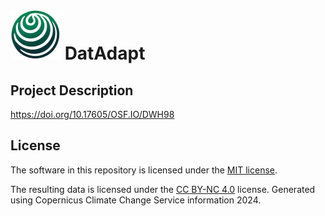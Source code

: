 # ![DatAdapt_logo](logo/DatAdapt_logo_vsmall.png) DatAdapt

## Project Description
https://doi.org/10.17605/OSF.IO/DWH98

## License
The software in this repository is licensed under the [MIT license](LICENSE).

The resulting data is licensed under the [CC BY-NC 4.0](https://creativecommons.org/licenses/by-nc/4.0/) license.
Generated using Copernicus Climate Change Service information 2024.
